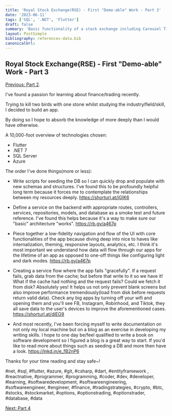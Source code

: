 ```yaml
---
title: 'Royal Stock Exchange(RSE) - First "Demo-able" Work - Part 3'
date: '2023-06-11'
tags: ['SQL', '.NET', 'Flutter']
draft: false
summary: 'Basic functionality of a stock exchange including Carousel Ticker, Line & Candlestick Charts, Portfolio page/screen & more.'
layout: PostSimple
bibliography: references-data.bib
canonicalUrl:
---
```


## Royal Stock Exchange(RSE) - First "Demo-able" Work - Part 3

[Previous: Part 2](https://loi-tran-blog.netlify.app/blog/rse%20pt%202%20-%20seeding%20data).

I've found a passion for learning about finance/trading recently.

Trying to kill two birds with one stone whilst studying the industry/field/skill, I decided to build an app.

By doing so I hope to absorb the knowledge of more deeply than I would have otherwise.

A 10,000-foot overview of technologies chosen:

- Flutter
- .NET 7
- SQL Server
- Azure

The order I've done things(more or less):

- Write scripts for seeding the DB so I can quickly drop and populate with new schemas and structures. I've found this to be profoundly helpful long term because it forces me to contemplate the relationships between my resources deeply.
  https://shorturl.at/jGIK6

- Define a service on the backend with appropriate routes, controllers, services, repositories, models, and database as a smoke test and future reference. I've found this helps because it's a way to make sure our "basic" architecture "works".
  https://rb.gy/a467p

- Piece together a low-fidelity navigation and flow of the UI with core functionalities of the app because diving deep into nice to haves like internalization, theming, responsive layouts, analytics, etc.
  I think it's most important we understand how data will flow through our apps for the lifetime of an app as opposed to one-off things like configuring light and dark modes.
  https://rb.gy/a467p

- Creating a service flow where the app fails "gracefully". If a request fails, grab data from the cache; but before that write to it so we have it! What if the cache had nothing and the request fails? Could we fetch it from disk? Absolutely yes! It helps us not only prevent blank screens but also improve performance tremendously(load from disk before requests return valid data). Check any big apps by turning off your wifi and opening them and you'll see FB, Instagram, Robinhood, and Tiktok, they all save data to the user's devices to improve the aforementioned cases.
  https://shorturl.at/diEG9

- And most recently, I've been forcing myself to write documentation on not only my local machine but on a blog as an exercise in developing my writing skills. I hope to one day be/feel qualified to write a book on software development so I figured a blog is a great way to start. If you'd like to read more about things such as seeding a DB and more then have a look.
  https://lnkd.in/e_fB2nP6

Thanks for your time reading and stay safe~!

#net, #sql, #flutter, #azure, #git, #csharp, #dart, #entityframework , #reactnative, #programmer, #programming, #coder, #dev, #developer, #learning, #softwaredevelopment, #softwareengineering, #softwareengineer, #engineer, #finance, #tradingstrategies, #crypto, #btc, #stocks, #stockmarket, #options, #optionstrading, #optionstrader, #database, #data

[Next: Part 4](https://loi-tran-blog.netlify.app/blog/rse%20pt%204%20-%20scaling)
